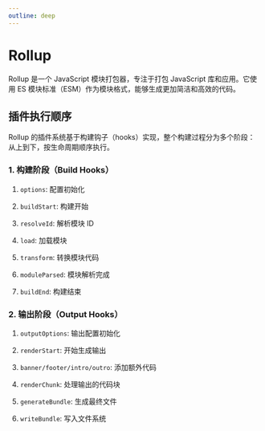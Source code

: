```yaml
---
outline: deep
---
```



# Rollup
Rollup 是一个 JavaScript 模块打包器，专注于打包 JavaScript 库和应用。它使用 ES 模块标准（ESM）作为模块格式，能够生成更加简洁和高效的代码。

## 插件执行顺序
Rollup 的插件系统基于构建钩子（hooks）实现，整个构建过程分为多个阶段：
从上到下，按生命周期顺序执行。

### 1. 构建阶段（Build Hooks）
1. `options`: 配置初始化

2. `buildStart`: 构建开始

3. `resolveId`: 解析模块 ID

4. `load`: 加载模块

5. `transform`: 转换模块代码

6. `moduleParsed`: 模块解析完成

7. `buildEnd`: 构建结束

### 2. 输出阶段（Output Hooks）
1. `outputOptions`: 输出配置初始化

2. `renderStart`: 开始生成输出

3. `banner/footer/intro/outro`: 添加额外代码

4. `renderChunk`: 处理输出的代码块

5. `generateBundle`: 生成最终文件

6. `writeBundle`: 写入文件系统
